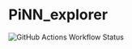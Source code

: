 # PiNN_explorer

![GitHub Actions Workflow Status](https://img.shields.io/github/actions/workflow/status/:user/:repo/:workflow)